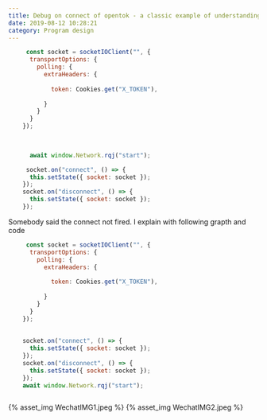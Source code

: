 ```yaml
---
title: Debug on connect of opentok - a classic example of understanding the event loop can help you become better programmer
date: 2019-08-12 10:28:21
category: Program design
---
```

```javascript 
     const socket = socketIOClient("", {
      transportOptions: {
        polling: {
          extraHeaders: {
       
            token: Cookies.get("X_TOKEN"),
         
          }
        }
      }
    });
  
   

      await window.Network.rqj("start");

     socket.on("connect", () => {
      this.setState({ socket: socket });
    });
    socket.on("disconnect", () => {
      this.setState({ socket: socket });
    });
```
Somebody said the connect not fired. I explain with following grapth and code

```javascript
     const socket = socketIOClient("", {
      transportOptions: {
        polling: {
          extraHeaders: {
       
            token: Cookies.get("X_TOKEN"),
         
          }
        }
      }
    });
  
   
    socket.on("connect", () => {
      this.setState({ socket: socket });
    });
    socket.on("disconnect", () => {
      this.setState({ socket: socket });
    });
    await window.Network.rqj("start");



```

{% asset_img WechatIMG1.jpeg %}
{% asset_img WechatIMG2.jpeg %}
